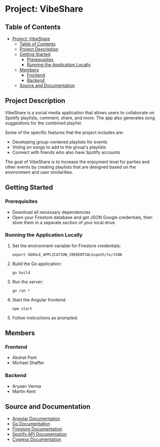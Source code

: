 # Project: VibeShare

## Table of Contents

- [Project: VibeShare](#project-vibeshare)
  - [Table of Contents](#table-of-contents)
  - [Project Description](#project-description)
  - [Getting Started](#getting-started)
    - [Prerequisites](#prerequisites)
    - [Running the Application Locally](#running-the-application-locally)
  - [Members](#members)
    - [Frontend](#frontend)
    - [Backend](#backend)
  - [Source and Documentation](#source-and-documentation)

## Project Description

VibeShare is a social media application that allows users to collaborate on Spotify playlists, comment, share, and more. The app also generates song suggestions for the combined playlist.

Some of the specific features that the project includes are:

- Developing group-centered playlists for events
- Voting on songs to add to the group's playlists
- Connect with friends who also have Spotify accounts

The goal of VibeShare is to increase the enjoyment level for parties and other events by creating playlists that are designed based on the environment and user similarities.

## Getting Started

### Prerequisites

- Download all necessary dependencies
- Open your Firestore database and get JSON Google credentials, then store them in a separate section of your local drive

### Running the Application Locally

1. Set the environment variable for Firestore credentials:

   ```
   export GOOGLE_APPLICATION_CREDENTIALS=path/to/JSON
   ```

2. Build the Go application:

   ```
   go build
   ```

3. Run the server:

   ```
   go run *
   ```

4. Start the Angular frontend:

   ```
   npm start
   ```

5. Follow instructions as prompted.

## Members

### Frontend

- Akshat Pant
- Michael Shaffer

### Backend

- Aryaan Verma
- Martin Kent

## Source and Documentation

- [Angular Documentation](https://angular.io/docs)
- [Go Documentation](https://golang.org/doc/)
- [Firestore Documentation](https://firebase.google.com/docs/firestore)
- [Spotify API Documentation](https://developer.spotify.com/documentation/web-api/)
- [Cypress Documentation](https://docs.cypress.io/)
